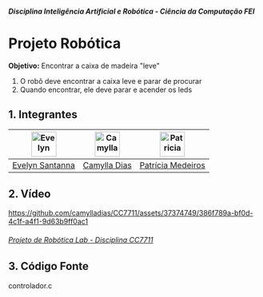 ##### Disciplina Inteligência Artificial e Robótica - Ciência da Computação FEI

# Projeto Robótica
**Objetivo:** Encontrar a caixa de madeira "leve"
1.  O robô deve encontrar a caixa leve e parar de procurar
2.  Quando encontrar, ele deve parar e acender os leds

##  1. Integrantes

<div align="center">

| <img src="https://avatars.githubusercontent.com/evesantana" alt="Evelyn" width="50"/> | <img src="https://avatars.githubusercontent.com/camylladias" alt="Camylla" width="50"/> | <img src="https://avatars.githubusercontent.com/patriciamed" alt="Patricia" width="50" width="50"/>
|:------------------------------------------------------------------------------------------:|:-------------------------------------------------------------------------------------------:|:-------------------------------------------------------------------------------------------:|
| [Evelyn Santanna](https://github.com/evesantana)| [Camylla Dias](https://github.com/camylladias)| [Patrícia Medeiros](https://github.com/patriciamed)                          
</div>

##  2. Vídeo
https://github.com/camylladias/CC7711/assets/37374749/386f789a-bf0d-4c1f-a4f1-9d63b9ff0ac1
###### [Projeto de Robótica Lab - Disciplina CC7711](https://www.youtube.com/watch?v=VWcqXf4DKC0)

##  3. Código Fonte
controlador.c
